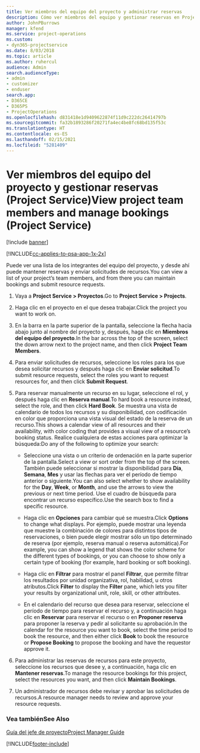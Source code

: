 ```yaml
---
title: Ver miembros del equipo del proyecto y administrar reservas
description: Cómo ver miembros del equipo y gestionar reservas en Project Service
author: JohnPBurrows
manager: kfend
ms.service: project-operations
ms.custom:
- dyn365-projectservice
ms.date: 8/03/2018
ms.topic: article
ms.author: ruhercul
audience: Admin
search.audienceType:
- admin
- customizer
- enduser
search.app:
- D365CE
- D365PS
- ProjectOperations
ms.openlocfilehash: d831418e1d9409622874f11d9c222dc26414797b
ms.sourcegitcommit: fa32b1893286f20271fa4ec4be8fc68bd135f53c
ms.translationtype: HT
ms.contentlocale: es-ES
ms.lasthandoff: 02/15/2021
ms.locfileid: "5281409"
---
```

# <a name="view-project-team-members-and-manage-bookings-project-service"></a><span data-ttu-id="69779-103">Ver miembros del equipo del proyecto y gestionar reservas (Project Service)</span><span class="sxs-lookup"><span data-stu-id="69779-103">View project team members and manage bookings (Project Service)</span></span>

[!include [banner](../includes/psa-now-project-operations.md)]

[!INCLUDE[cc-applies-to-psa-app-1x-2x](../includes/cc-applies-to-psa-app-1x-2x.md)]

<span data-ttu-id="69779-104">Puede ver una lista de los integrantes del equipo del proyecto, y desde ahí puede mantener reservas y enviar solicitudes de recursos.</span><span class="sxs-lookup"><span data-stu-id="69779-104">You can view a list of your project’s team members, and from there you can maintain bookings and submit resource requests.</span></span>  
  
1.  <span data-ttu-id="69779-105">Vaya a **Project Service > Proyectos**.</span><span class="sxs-lookup"><span data-stu-id="69779-105">Go to **Project Service > Projects**.</span></span>  
  
2.  <span data-ttu-id="69779-106">Haga clic en el proyecto en el que desea trabajar.</span><span class="sxs-lookup"><span data-stu-id="69779-106">Click the project you want to work on.</span></span>  
  
3.  <span data-ttu-id="69779-107">En la barra en la parte superior de la pantalla, seleccione la flecha hacia abajo junto al nombre del proyecto y, después, haga clic en **Miembros del equipo del proyecto**.</span><span class="sxs-lookup"><span data-stu-id="69779-107">In the bar across the top of the screen, select the down arrow next to the project name, and then click **Project Team Members**.</span></span>  
  
4.  <span data-ttu-id="69779-108">Para enviar solicitudes de recursos, seleccione los roles para los que desea solicitar recursos y después haga clic en **Enviar solicitud**.</span><span class="sxs-lookup"><span data-stu-id="69779-108">To submit resource requests, select the roles you want to request resources for, and then click **Submit Request**.</span></span>  
  
5.  <span data-ttu-id="69779-109">Para reservar manualmente un recurso en su lugar, seleccione el rol, y después haga clic en **Reserva manual**.</span><span class="sxs-lookup"><span data-stu-id="69779-109">To hard book a resource instead, select the role, and then click **Hard Book**.</span></span> <span data-ttu-id="69779-110">Se muestra una vista de calendario de todos los recursos y su disponibilidad, con codificación en color que proporciona una vista visual del estado de la reserva de un recurso.</span><span class="sxs-lookup"><span data-stu-id="69779-110">This shows a calendar view of all resources and their availability, with color coding that provides a visual view of a resource’s booking status.</span></span> <span data-ttu-id="69779-111">Realice cualquiera de estas acciones para optimizar la búsqueda:</span><span class="sxs-lookup"><span data-stu-id="69779-111">Do any of the following to optimize your search:</span></span>  
  
    -   <span data-ttu-id="69779-112">Seleccione una vista o un criterio de ordenación en la parte superior de la pantalla.</span><span class="sxs-lookup"><span data-stu-id="69779-112">Select a view or sort order from the top of the screen.</span></span> <span data-ttu-id="69779-113">También puede seleccionar si mostrar la disponibilidad para **Día**, **Semana**, **Mes** y usar las flechas para ver el período de tiempo anterior o siguiente.</span><span class="sxs-lookup"><span data-stu-id="69779-113">You can also select whether to show availability for the **Day**, **Week**, or **Month**, and use the arrows to view the previous or next time period.</span></span> <span data-ttu-id="69779-114">Use el cuadro de búsqueda para encontrar un recurso específico.</span><span class="sxs-lookup"><span data-stu-id="69779-114">Use the search box to find a specific resource.</span></span>  
  
    -   <span data-ttu-id="69779-115">Haga clic en **Opciones** para cambiar qué se muestra.</span><span class="sxs-lookup"><span data-stu-id="69779-115">Click **Options** to change what displays.</span></span> <span data-ttu-id="69779-116">Por ejemplo, puede mostrar una leyenda que muestre la combinación de colores para distintos tipos de reservaciones, o bien puede elegir mostrar sólo un tipo determinado de reserva (por ejemplo, reserva manual o reserva automática).</span><span class="sxs-lookup"><span data-stu-id="69779-116">For example, you can show a legend that shows the color scheme for the different types of bookings, or you can choose to show only a certain type of booking (for example, hard booking or soft booking).</span></span>  
  
    -   <span data-ttu-id="69779-117">Haga clic en **Filtrar** para mostrar el panel **Filtrar**, que permite filtrar los resultados por unidad organizativa, rol, habilidad, u otros atributos.</span><span class="sxs-lookup"><span data-stu-id="69779-117">Click **Filter** to display the **Filter** pane, which lets you filter your results by organizational unit, role, skill, or other attributes.</span></span>  
  
    -   <span data-ttu-id="69779-118">En el calendario del recurso que desea para reservar, seleccione el período de tiempo para reservar el recurso y, a continuación haga clic en **Reservar** para reservar el recurso o en **Proponer reserva** para proponer la reserva y pedir al solicitante su aprobación.</span><span class="sxs-lookup"><span data-stu-id="69779-118">In the calendar for the resource you want to book, select the time period to book the resource, and then either click **Book** to book the resource or **Propose Booking** to propose the booking and have the requestor approve it.</span></span>  
  
6.  <span data-ttu-id="69779-119">Para administrar las reservas de recursos para este proyecto, seleccione los recursos que desee y, a continuación, haga clic en **Mantener reservas**.</span><span class="sxs-lookup"><span data-stu-id="69779-119">To manage the resource bookings for this project, select the resources you want, and then click **Maintain Bookings**.</span></span>  
  
7.  <span data-ttu-id="69779-120">Un administrador de recursos debe revisar y aprobar las solicitudes de recursos.</span><span class="sxs-lookup"><span data-stu-id="69779-120">A resource manager needs to review and approve your resource requests.</span></span>  
  
### <a name="see-also"></a><span data-ttu-id="69779-121">Vea también</span><span class="sxs-lookup"><span data-stu-id="69779-121">See Also</span></span>  
 [<span data-ttu-id="69779-122">Guía del jefe de proyecto</span><span class="sxs-lookup"><span data-stu-id="69779-122">Project Manager Guide</span></span>](../psa/project-manager-guide.md)


[!INCLUDE[footer-include](../includes/footer-banner.md)]